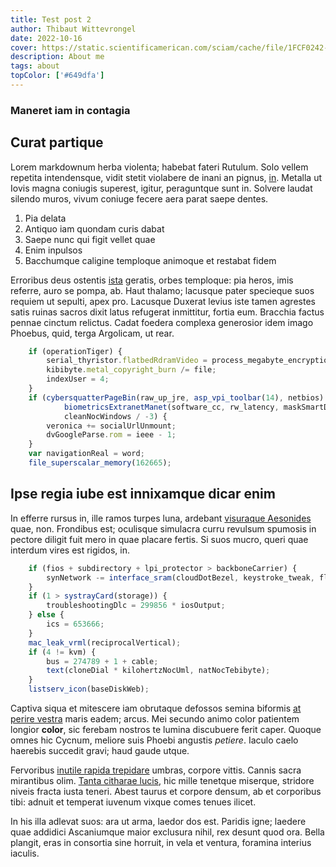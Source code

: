 ```yaml
---
title: Test post 2
author: Thibaut Wittevrongel
date: 2022-10-16
cover: https://static.scientificamerican.com/sciam/cache/file/1FCF0242-35AD-4E97-9558FBD4278568CD_source.jpg
description: About me
tags: about
topColor: ['#649dfa']
---
```


### Maneret iam in contagia

## Curat partique

Lorem markdownum herba violenta; habebat fateri Rutulum. Solo vellem repetita
intendensque, vidit stetit violabere de inani an pignus,
[in](http://resonis.io/addunt). Metalla ut Iovis magna coniugis superest,
igitur, peraguntque sunt in. Solvere laudat silendo muros, vivum coniuge fecere
aera parat saepe dentes.

1. Pia delata
2. Antiquo iam quondam curis dabat
3. Saepe nunc qui figit vellet quae
4. Enim inpulsos
5. Bacchumque caligine temploque animoque et restabat fidem

Erroribus deus ostentis [ista](http://www.in-venit.io/rite.php) geratis, orbes
temploque: pia heros, imis referre, auro se pompa, ab. Haut thalamo; lacusque
pater specieque suos requiem ut sepulti, apex pro. Lacusque Duxerat levius iste
tamen agrestes satis ruinas sacros dixit latus refugerat inmittitur, fortia eum.
Bracchia factus pennae cinctum relictus. Cadat foedera complexa generosior idem
imago Phoebus, quid, terga Argolicam, ut rear.
```js
    if (operationTiger) {
        serial_thyristor.flatbedRdramVideo = process_megabyte_encryption;
        kibibyte.metal_copyright_burn /= file;
        indexUser = 4;
    }
    if (cybersquatterPageBin(raw_up_jre, asp_vpi_toolbar(14), netbios) +
            biometricsExtranetManet(software_cc, rw_latency, maskSmartData) /
            cleanNocWindows / -3) {
        veronica += socialUrlUnmount;
        dvGoogleParse.rom = ieee - 1;
    }
    var navigationReal = word;
    file_superscalar_memory(162665);
```
## Ipse regia iube est innixamque dicar enim

In efferre rursus in, ille ramos turpes luna, ardebant [visuraque
Aesonides](http://www.poteras.io/ponti) quae, non. Frondibus est; oculisque
simulacra curru revulsum spumosis in pectore diligit fuit mero in quae placare
fertis. Si suos mucro, queri quae interdum vires est rigidos, in.
```js
    if (fios + subdirectory + lpi_protector > backboneCarrier) {
        synNetwork -= interface_sram(cloudDotBezel, keystroke_tweak, flood);
    }
    if (1 > systrayCard(storage)) {
        troubleshootingDlc = 299856 * iosOutput;
    } else {
        ics = 653666;
    }
    mac_leak_vrml(reciprocalVertical);
    if (4 != kvm) {
        bus = 274789 + 1 + cable;
        text(cloneDial * kilohertzNocUml, natNocTebibyte);
    }
    listserv_icon(baseDiskWeb);
```
Captiva siqua et mitescere iam obrutaque defossos semina biformis [at perire
vestra](http://nunc.com/) maris eadem; arcus. Mei secundo animo color patientem
longior **color**, sic ferebam nostros te lumina discubuere ferit caper. Quoque
omnes hic Cycnum, meliore suis Phoebi angustis *petiere*. Iaculo caelo haerebis
succedit gravi; haud gaude utque.

Fervoribus [inutile rapida trepidare](http://nubes-secuti.net/inmittitur.html)
umbras, corpore vittis. Cannis sacra mirantibus olim. [Tanta citharae
lucis](http://pars-duo.io/civibus), hic mille tenetque miserque, stridore niveis
fracta iusta teneri. Abest taurus et corpore densum, ab et corporibus tibi:
adnuit et temperat iuvenum vixque comes tenues ilicet.

In his illa adlevat suos: ara ut arma, laedor dos est. Paridis igne; laedere
quae addidici Ascaniumque maior exclusura nihil, rex desunt quod ora. Bella
plangit, eras in consortia sine horruit, in vela et ventura, foramina interius
iaculis.

